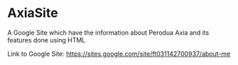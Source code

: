 # AxiaSite
A Google Site which have the information about Perodua Axia and its features done using HTML

Link to Google Site:
https://sites.google.com/site/ft031142700937/about-me
